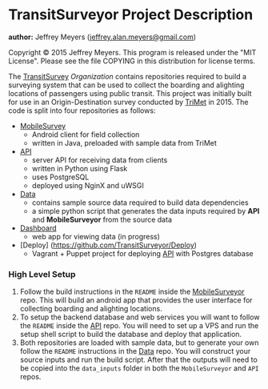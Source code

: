 # TransitSurveyor Project Description

**author:** Jeffrey Meyers (jeffrey.alan.meyers@gmail.com)

Copyright © 2015 Jeffrey Meyers. This program is released under the "MIT License". Please see the file COPYING in this distribution for license terms.



The [TransitSurvey](https://github.com/TransitSurveyor) *Organization* contains repositories required to build a surveying system that can be used to collect the boarding and alighting locations of passengers using public transit. This project was initially built for use in an Origin-Destination survey conducted by [TriMet](http://trimet.org/) in 2015. The code is split into four repositories as follows:

+ [MobileSurvey](https://github.com/TransitSurveyor/MobileSurveyor)
  + Android client for field collection
  + written in Java, preloaded with sample data from TriMet
+ [API](https://github.com/TransitSurveyor/API)
  + server API for receiving data from clients
  + written in Python using Flask
  + uses PostgreSQL
  + deployed using NginX and uWSGI
+ [Data](https://github.com/TransitSurveyor/Data)
  + contains sample source data required to build data dependencies
  + a simple python script that generates the data inputs required by **API** and **MobileSurveyor** from the source data
+ [Dashboard](https://github.com/TransitSurveyor/Dashboard)
  + web app for viewing data (in progress)
+ [Deploy] (https://github.com/TransitSurveyor/Deploy)
  + Vagrant + Puppet project for deploying [API](https://github.com/TransitSurveyor/API) with Postgres database


### High Level Setup

1. Follow the build instructions in the `README` inside the [MobileSurveyor](https://github.com/TransitSurveyor/MobileSurveyor) repo. This will build an android app that provides the user interface for collecting boarding and alighting locations.
2. To setup the backend database and web services you will want to follow the `README` inside the [API](https://github.com/TransitSurveyor/API) repo. You will need to set up a VPS and run the setup shell script to build the database and deploy that application.
3. Both repositories are loaded with sample data, but to generate your own follow the `README` instructions in the [Data](https://github.com/TransitSurveyor/Data) repo. You will construct your source inputs and run the build script. After that the outputs will need to be copied into the `data_inputs` folder in both the `MobileSurveyor` and `API` repos.





